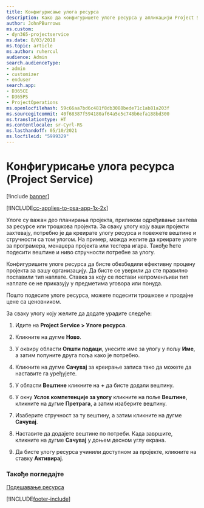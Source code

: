 ```yaml
---
title: Конфигурисање улога ресурса
description: Како да конфигуришете улоге ресурса у апликацији Project Service
author: JohnPBurrows
ms.custom:
- dyn365-projectservice
ms.date: 8/03/2018
ms.topic: article
ms.author: ruhercul
audience: Admin
search.audienceType:
- admin
- customizer
- enduser
search.app:
- D365CE
- D365PS
- ProjectOperations
ms.openlocfilehash: 59c66aa7bd6c481f8db3088bede71c1ab81a203f
ms.sourcegitcommit: 40f68387f594180af64a5e5c748b6efa188bd300
ms.translationtype: HT
ms.contentlocale: sr-Cyrl-RS
ms.lasthandoff: 05/10/2021
ms.locfileid: "5999329"
---
```

# <a name="configure-resource-roles-project-service"></a>Конфигурисање улога ресурса (Project Service)

[!include [banner](../includes/psa-now-project-operations.md)]

[!INCLUDE[cc-applies-to-psa-app-1x-2x](../includes/cc-applies-to-psa-app-1x-2x.md)]

Улоге су важан део планирања пројекта, приликом одређивање захтева за ресурсе или трошкова пројекта. За сваку улогу коју ваши пројекти захтевају, потребно је да креирате улогу ресурса и повежете вештине и стручности са том улогом. На пример, можда желите да креирате улоге за програмера, менаџера пројекта или тестера игара. Такође ћете подесити вештине и ниво стручности потребне за улогу.  
  
 Конфигуришите улоге ресурса да бисте обезбедили ефективну процену пројекта за вашу организацију.  Да бисте се уверили да сте правилно поставили тип наплате. Ставка за коју се постави непроменљиви тип наплате се не приказују у предметима уговора или понуда.  
  
 Пошто подесите улоге ресурса, можете подесити трошкове и продајне цене са ценовником.  
  
 За сваку улогу коју желите да додате урадите следеће:  
  
1.  Идите на **Project Service > Улоге ресурса**.  
  
2.  Кликните на дугме **Ново**.  
  
3.  У оквиру области **Општи подаци**, унесите име за улогу у пољу **Име**, а затим попуните друга поља како је потребно.  
  
4.  Кликните на дугме **Сачувај** за креирање записа тако да можете да наставите га уређујете.  
  
5.  У области **Вештине** кликните на **+** да бисте додали вештину.  
  
6.  У окну **Услов компетенције за улогу** кликните на поље **Вештине**, кликните на дугме **Претрага**, а затим изаберите вештину.  
  
7.  Изаберите стручност за ту вештину, а затим кликните на дугме **Сачувај**.  
  
8.  Наставите да додајете вештине по потреби. Када завршите, кликните на дугме **Сачувај** у доњем десном углу екрана.  
  
9. Да бисте улогу ресурса учинили доступном за пројекте, кликните на ставку **Активирај**.  
  
### <a name="see-also"></a>Такође погледајте  
 [Подешавање ресурса](../psa/set-up-resources.md)


[!INCLUDE[footer-include](../includes/footer-banner.md)]